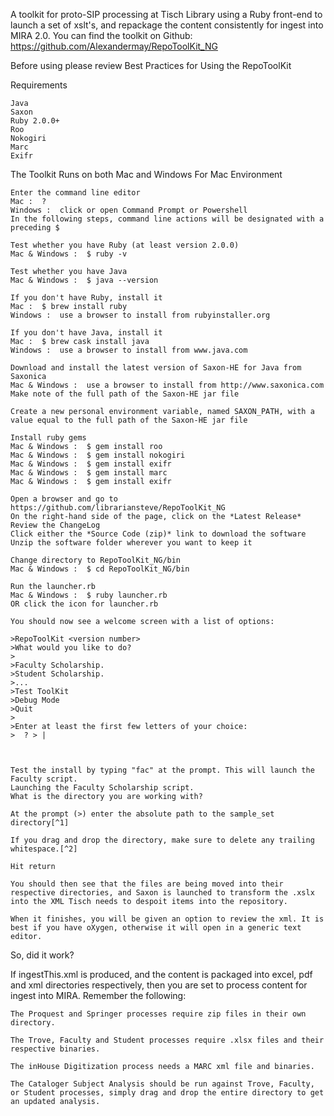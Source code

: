 A toolkit for proto-SIP processing at Tisch Library using a Ruby front-end to launch a set of xslt's,
and repackage the content consistently for ingest into MIRA 2.0.  You can find the toolkit
on Github: https://github.com/Alexandermay/RepoToolKit_NG

Before using please review Best Practices for Using the RepoToolKit

Requirements

    Java
    Saxon
    Ruby 2.0.0+
    Roo
    Nokogiri
	Marc
	Exifr

The Toolkit Runs on both Mac and Windows
For Mac Environment

    Enter the command line editor
    Mac :  ?
    Windows :  click or open Command Prompt or Powershell
    In the following steps, command line actions will be designated with a preceding $

    Test whether you have Ruby (at least version 2.0.0)
    Mac & Windows :  $ ruby -v

    Test whether you have Java
    Mac & Windows :  $ java --version

    If you don't have Ruby, install it
    Mac :  $ brew install ruby
    Windows :  use a browser to install from rubyinstaller.org

    If you don't have Java, install it
    Mac :  $ brew cask install java
    Windows :  use a browser to install from www.java.com

    Download and install the latest version of Saxon-HE for Java from Saxonica
    Mac & Windows :  use a browser to install from http://www.saxonica.com
    Make note of the full path of the Saxon-HE jar file
	
    Create a new personal environment variable, named SAXON_PATH, with a value equal to the full path of the Saxon-HE jar file
	
    Install ruby gems
    Mac & Windows :  $ gem install roo
    Mac & Windows :  $ gem install nokogiri
	Mac & Windows :  $ gem install exifr
	Mac & Windows :  $ gem install marc
	Mac & Windows :  $ gem install exifr

    Open a browser and go to https://github.com/librariansteve/RepoToolKit_NG
	On the right-hand side of the page, click on the *Latest Release*
	Review the ChangeLog
	Click either the *Source Code (zip)* link to download the software
	Unzip the software folder wherever you want to keep it

    Change directory to RepoToolKit_NG/bin
    Mac & Windows :  $ cd RepoToolKit_NG/bin

    Run the launcher.rb
    Mac & Windows :  $ ruby launcher.rb
    OR click the icon for launcher.rb
	
    You should now see a welcome screen with a list of options:

    >RepoToolKit <version number>
    >What would you like to do?
    >
    >Faculty Scholarship.
    >Student Scholarship.
    >...
	>Test ToolKit
	>Debug Mode
	>Quit
	>
	>Enter at least the first few letters of your choice:
    >  ? > |  



    Test the install by typing "fac" at the prompt. This will launch the Faculty script.
    Launching the Faculty Scholarship script.
    What is the directory you are working with?

    At the prompt (>) enter the absolute path to the sample_set directory[^1]

    If you drag and drop the directory, make sure to delete any trailing whitespace.[^2]

    Hit return

    You should then see that the files are being moved into their respective directories, and Saxon is launched to transform the .xslx into the XML Tisch needs to despoit items into the repository.

    When it finishes, you will be given an option to review the xml. It is best if you have oXygen, otherwise it will open in a generic text editor.

So, did it work?

If ingestThis.xml is produced, and the content is packaged into excel, pdf and xml directories respectively, then you are set to process content for ingest into MIRA. Remember the following:

    The Proquest and Springer processes require zip files in their own directory.

    The Trove, Faculty and Student processes require .xlsx files and their respective binaries.

    The inHouse Digitization process needs a MARC xml file and binaries.

    The Cataloger Subject Analysis should be run against Trove, Faculty, or Student processes, simply drag and drop the entire directory to get an updated analysis.